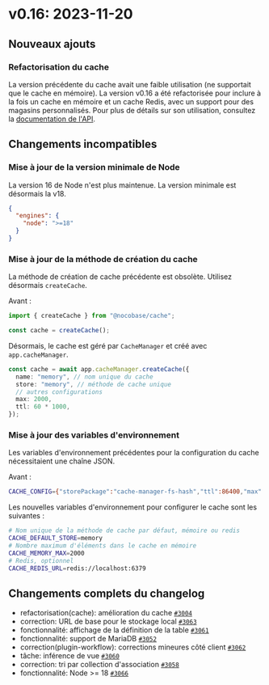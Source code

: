 # v0.16: 2023-11-20

## Nouveaux ajouts

### Refactorisation du cache

La version précédente du cache avait une faible utilisation (ne supportait que le cache en mémoire). La version v0.16 a été refactorisée pour inclure à la fois un cache en mémoire et un cache Redis, avec un support pour des magasins personnalisés. Pour plus de détails sur son utilisation, consultez la [documentation de l'API](https://docs.nocobase.com/api/cache/cache-manager).

## Changements incompatibles

### Mise à jour de la version minimale de Node

La version 16 de Node n'est plus maintenue. La version minimale est désormais la v18.

```json
{
  "engines": {
    "node": ">=18"
  }
}
```

### Mise à jour de la méthode de création du cache

La méthode de création de cache précédente est obsolète. Utilisez désormais `createCache`.

Avant :

```ts
import { createCache } from "@nocobase/cache";

const cache = createCache();
```

Désormais, le cache est géré par `CacheManager` et créé avec `app.cacheManager`.

```ts
const cache = await app.cacheManager.createCache({
  name: "memory", // nom unique du cache
  store: "memory", // méthode de cache unique
  // autres configurations
  max: 2000,
  ttl: 60 * 1000,
});
```

### Mise à jour des variables d'environnement

Les variables d'environnement précédentes pour la configuration du cache nécessitaient une chaîne JSON.

Avant :

```bash
CACHE_CONFIG={"storePackage":"cache-manager-fs-hash","ttl":86400,"max":1000}
```

Les nouvelles variables d'environnement pour configurer le cache sont les suivantes :

```bash
# Nom unique de la méthode de cache par défaut, mémoire ou redis
CACHE_DEFAULT_STORE=memory
# Nombre maximum d'éléments dans le cache en mémoire
CACHE_MEMORY_MAX=2000
# Redis, optionnel
CACHE_REDIS_URL=redis://localhost:6379
```

## Changements complets du changelog

- refactorisation(cache): amélioration du cache [`#3004`](https://github.com/nocobase/nocobase/pull/3004)
- correction: URL de base pour le stockage local [`#3063`](https://github.com/nocobase/nocobase/pull/3063)
- fonctionnalité: affichage de la définition de la table [`#3061`](https://github.com/nocobase/nocobase/pull/3061)
- fonctionnalité: support de MariaDB [`#3052`](https://github.com/nocobase/nocobase/pull/3052)
- correction(plugin-workflow): corrections mineures côté client [`#3062`](https://github.com/nocobase/nocobase/pull/3062)
- tâche: inférence de vue [`#3060`](https://github.com/nocobase/nocobase/pull/3060)
- correction: tri par collection d'association [`#3058`](https://github.com/nocobase/nocobase/pull/3058)
- fonctionnalité: Node >= 18 [`#3066`](https://github.com/nocobase/nocobase/pull/3066)
